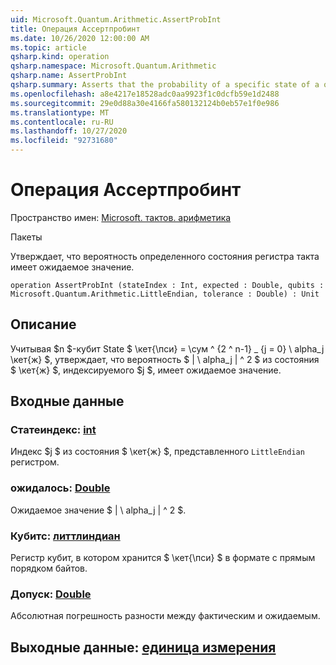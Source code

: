 ```yaml
---
uid: Microsoft.Quantum.Arithmetic.AssertProbInt
title: Операция Ассертпробинт
ms.date: 10/26/2020 12:00:00 AM
ms.topic: article
qsharp.kind: operation
qsharp.namespace: Microsoft.Quantum.Arithmetic
qsharp.name: AssertProbInt
qsharp.summary: Asserts that the probability of a specific state of a quantum register has the expected value.
ms.openlocfilehash: a8e4217e18528adc0aa9923f1c0dcfb59e1d2488
ms.sourcegitcommit: 29e0d88a30e4166fa580132124b0eb57e1f0e986
ms.translationtype: MT
ms.contentlocale: ru-RU
ms.lasthandoff: 10/27/2020
ms.locfileid: "92731680"
---
```

# <a name="assertprobint-operation"></a>Операция Ассертпробинт

Пространство имен: [Microsoft. тактов. арифметика](xref:Microsoft.Quantum.Arithmetic)

Пакеты [](https://nuget.org/packages/)


Утверждает, что вероятность определенного состояния регистра такта имеет ожидаемое значение.

```qsharp
operation AssertProbInt (stateIndex : Int, expected : Double, qubits : Microsoft.Quantum.Arithmetic.LittleEndian, tolerance : Double) : Unit
```


## <a name="description"></a>Описание

Учитывая $n $-кубит State $ \кет{\пси} = \сум ^ {2 ^ n-1} _ {j = 0} \ alpha_j \кет{ж} $, утверждает, что вероятность $ | \ alpha_j | ^ 2 $ из состояния $ \кет{ж} $, индексируемого $j $, имеет ожидаемое значение.

## <a name="input"></a>Входные данные

### <a name="stateindex--int"></a>Статеиндекс: [int](xref:microsoft.quantum.lang-ref.int)

Индекс $j $ из состояния $ \кет{ж} $, представленного `LittleEndian` регистром.


### <a name="expected--double"></a>ожидалось: [Double](xref:microsoft.quantum.lang-ref.double)

Ожидаемое значение $ | \ alpha_j | ^ 2 $.


### <a name="qubits--littleendian"></a>Кубитс: [литтлиндиан](xref:Microsoft.Quantum.Arithmetic.LittleEndian)

Регистр кубит, в котором хранится $ \кет{\пси} $ в формате с прямым порядком байтов.


### <a name="tolerance--double"></a>Допуск: [Double](xref:microsoft.quantum.lang-ref.double)

Абсолютная погрешность разности между фактическим и ожидаемым.



## <a name="output--unit"></a>Выходные данные: [единица измерения](xref:microsoft.quantum.lang-ref.unit)

